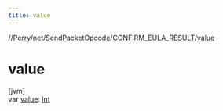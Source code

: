 ```yaml
---
title: value
---
```

//[Perry](../../../../index.html)/[net](../../index.html)/[SendPacketOpcode](../index.html)/[CONFIRM_EULA_RESULT](index.html)/[value](value.html)



# value



[jvm]\
var [value](value.html): [Int](https://kotlinlang.org/api/latest/jvm/stdlib/kotlin/-int/index.html)




